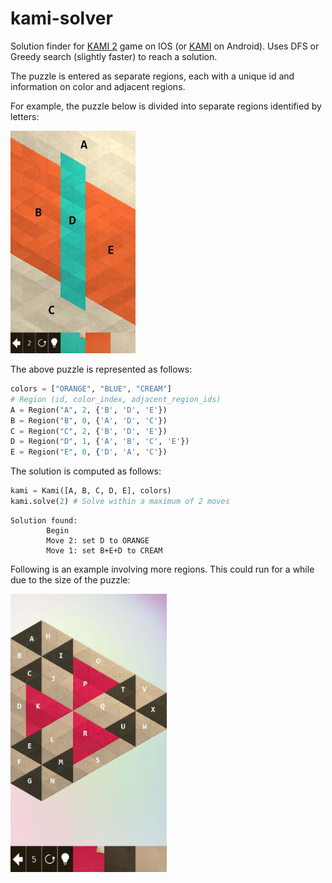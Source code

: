 # kami-solver
Solution finder for [KAMI 2](https://itunes.apple.com/us/app/kami-2/id1133161444?mt=8) game on IOS (or [KAMI](https://play.google.com/store/apps/details?id=air.com.stateofplaygames.kamifree&hl=en) on Android). 
Uses DFS or Greedy search (slightly faster) to reach a solution.

The puzzle is entered as separate regions, each with a unique id and information on color and adjacent regions.

For example, the puzzle below is divided into separate regions identified by letters:   

<img src="https://github.com/eternalthinker/kami-solver/blob/master/kami-2-puzzle-examples/kami1_regions.jpg" width="200px"/>  

The above puzzle is represented as follows:
```python
colors = ["ORANGE", "BLUE", "CREAM"]
# Region (id, color_index, adjacent_region_ids)
A = Region("A", 2, {'B', 'D', 'E'})
B = Region("B", 0, {'A', 'D', 'C'})
C = Region("C", 2, {'B', 'D', 'E'})
D = Region("D", 1, {'A', 'B', 'C', 'E'})
E = Region("E", 0, {'D', 'A', 'C'})
```
The solution is computed as follows:

```python
kami = Kami([A, B, C, D, E], colors)
kami.solve(2) # Solve within a maximum of 2 moves
```
```
Solution found:
        Begin
        Move 2: set D to ORANGE
        Move 1: set B+E+D to CREAM
```

Following is an example involving more regions. This could run for a while due to the size of the puzzle:

<img src="https://github.com/eternalthinker/kami-solver/blob/master/kami-2-puzzle-examples/kami3_regions.jpg" width="250px"/> 
